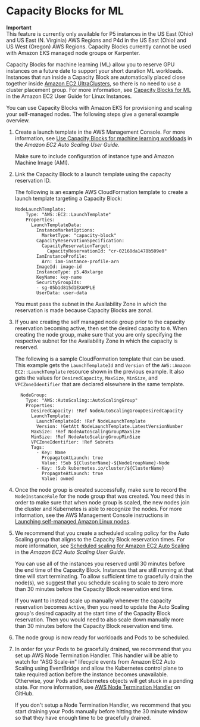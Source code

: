 # Capacity Blocks for ML<a name="capacity-blocks"></a>

**Important**  
This feature is currently only available for P5 instances in the US East \(Ohio\) and US East \(N\. Virginia\) AWS Regions and P4d in the US East \(Ohio\) and US West \(Oregon\) AWS Regions\.
Capacity Blocks currently cannot be used with Amazon EKS managed node groups or Karpenter\.

Capacity Blocks for machine learning \(ML\) allow you to reserve GPU instances on a future date to support your short duration ML workloads\. Instances that run inside a Capacity Block are automatically placed close together inside [Amazon EC2 UltraClusters](https://aws.amazon.com/ec2/ultraclusters/), so there is no need to use a cluster placement group\. For more information, see [Capacity Blocks for ML](https://docs.aws.amazon.com/AWSEC2/latest/UserGuide/ec2-capacity-blocks.html) in the Amazon EC2 User Guide for Linux Instances\.

You can use Capacity Blocks with Amazon EKS for provisioning and scaling your self\-managed nodes\. The following steps give a general example overview\.

1. Create a launch template in the AWS Management Console\. For more information, see [Use Capacity Blocks for machine learning workloads](https://docs.aws.amazon.com/autoscaling/ec2/userguide/launch-template-capacity-blocks.html) in the *Amazon EC2 Auto Scaling User Guide*\.

   Make sure to include configuration of instance type and Amazon Machine Image \(AMI\)\.

1. Link the Capacity Block to a launch template using the capacity reservation ID\.

   The following is an example AWS CloudFormation template to create a launch template targeting a Capacity Block:

   ```
   NodeLaunchTemplate:
       Type: "AWS::EC2::LaunchTemplate"
       Properties:
         LaunchTemplateData:
           InstanceMarketOptions:
             MarketType: "capacity-block"
           CapacityReservationSpecification:
             CapacityReservationTarget:
               CapacityReservationId: "cr-02168da1478b509e0"
           IamInstanceProfile:
             Arn: iam-instance-profile-arn
           ImageId: image-id
           InstanceType: p5.48xlarge
           KeyName: key-name
           SecurityGroupIds:
           - sg-05b1d815d1EXAMPLE
           UserData: user-data
   ```

   You must pass the subnet in the Availability Zone in which the reservation is made because Capacity Blocks are zonal\.

1. If you are creating the self managed node group prior to the capacity reservation becoming active, then set the desired capacity to `0`\. When creating the node group, make sure that you are only specifying the respective subnet for the Availability Zone in which the capacity is reserved\.

   The following is a sample CloudFormation template that can be used\. This example gets the `LaunchTemplateId` and `Version` of the `AWS::Amazon EC2::LaunchTemplate` resource shown in the previous example\. It also gets the values for `DesiredCapacity`, `MaxSize`, `MinSize`, and `VPCZoneIdentifier` that are declared elsewhere in the same template\.

   ```
     NodeGroup:
       Type: "AWS::AutoScaling::AutoScalingGroup"
       Properties:
         DesiredCapacity: !Ref NodeAutoScalingGroupDesiredCapacity
         LaunchTemplate:
           LaunchTemplateId: !Ref NodeLaunchTemplate
           Version: !GetAtt NodeLaunchTemplate.LatestVersionNumber
         MaxSize: !Ref NodeAutoScalingGroupMaxSize
         MinSize: !Ref NodeAutoScalingGroupMinSize
         VPCZoneIdentifier: !Ref Subnets
         Tags:
           - Key: Name
             PropagateAtLaunch: true
             Value: !Sub ${ClusterName}-${NodeGroupName}-Node
           - Key: !Sub kubernetes.io/cluster/${ClusterName}
             PropagateAtLaunch: true
             Value: owned
   ```

1. Once the node group is created successfully, make sure to record the `NodeInstanceRole` for the node group that was created\. You need this in order to make sure that when node group is scaled, the new nodes join the cluster and Kubernetes is able to recognize the nodes\. For more information, see the AWS Management Console instructions in [Launching self\-managed Amazon Linux nodes](launch-workers.md)\.

1. We recommend that you create a scheduled scaling policy for the Auto Scaling group that aligns to the Capacity Block reservation times\. For more information, see [Scheduled scaling for Amazon EC2 Auto Scaling](https://docs.aws.amazon.com/autoscaling/ec2/userguide/ec2-auto-scaling-scheduled-scaling.html) in the *Amazon EC2 Auto Scaling User Guide*\.

   You can use all of the instances you reserved until 30 minutes before the end time of the Capacity Block\. Instances that are still running at that time will start terminating\. To allow sufficient time to gracefully drain the node\(s\), we suggest that you schedule scaling to scale to zero more than 30 minutes before the Capacity Block reservation end time\.

   If you want to instead scale up manually whenever the capacity reservation becomes `Active`, then you need to update the Auto Scaling group's desired capacity at the start time of the Capacity Block reservation\. Then you would need to also scale down manually more than 30 minutes before the Capacity Block reservation end time\.

1. The node group is now ready for workloads and Pods to be scheduled\.

1. In order for your Pods to be gracefully drained, we recommend that you set up AWS Node Termination Handler\. This handler will be able to watch for "ASG Scale\-in" lifecycle events from Amazon EC2 Auto Scaling using EventBridge and allow the Kubernetes control plane to take required action before the instance becomes unavailable\. Otherwise, your Pods and Kubernetes objects will get stuck in a pending state\. For more information, see [AWS Node Termination Handler](https://github.com/aws/aws-node-termination-handler) on GitHub\.

   If you don't setup a Node Termination Handler, we recommend that you start draining your Pods manually before hitting the 30 minute window so that they have enough time to be gracefully drained\.